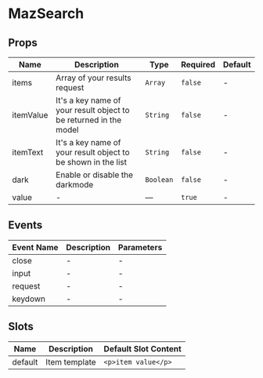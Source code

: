 # MazSearch

## Props

<!-- @vuese:MazSearch:props:start -->

| Name      | Description                                                       | Type      | Required | Default |
| --------- | ----------------------------------------------------------------- | --------- | -------- | ------- |
| items     | Array of your results request                                     | `Array`   | `false`  | -       |
| itemValue | It's a key name of your result object to be returned in the model | `String`  | `false`  | -       |
| itemText  | It's a key name of your result object to be shown in the list     | `String`  | `false`  | -       |
| dark      | Enable or disable the darkmode                                    | `Boolean` | `false`  | -       |
| value     | -                                                                 | —         | `true`   | -       |

<!-- @vuese:MazSearch:props:end -->

## Events

<!-- @vuese:MazSearch:events:start -->

| Event Name | Description | Parameters |
| ---------- | ----------- | ---------- |
| close      | -           | -          |
| input      | -           | -          |
| request    | -           | -          |
| keydown    | -           | -          |

<!-- @vuese:MazSearch:events:end -->

## Slots

<!-- @vuese:MazSearch:slots:start -->

| Name    | Description   | Default Slot Content |
| ------- | ------------- | -------------------- |
| default | Item template | `<p>item value</p>`  |

<!-- @vuese:MazSearch:slots:end -->
